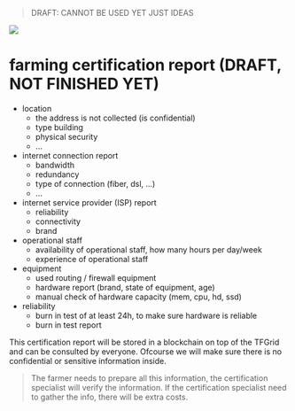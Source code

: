 > DRAFT: CANNOT BE USED YET JUST IDEAS

![](./img/certification.png)

# farming certification report (DRAFT, NOT FINISHED YET)

- location
    - the address is not collected (is confidential)
    - type building
    - physical security
    - ...
- internet connection report
    - bandwidth
    - redundancy
    - type of connection (fiber, dsl, ...)
    - ...
- internet service provider (ISP) report
    - reliability
    - connectivity
    - brand
- operational staff
    - availability of operational staff, how many hours per day/week
    - experience of operational staff
- equipment
    - used routing / firewall equipment
    - hardware report (brand, state of equipment, age)
    - manual check of hardware capacity (mem, cpu, hd, ssd)
- reliability
    - burn in test of at least 24h, to make sure hardware is reliable
    - burn in test report

This certification report will be stored in a blockchain on top of the TFGrid and can be consulted by everyone.
Ofcourse we will make sure there is no confidential or sensitive information inside.

> The farmer needs to prepare all this information, the certification specialist will verify the information. If the certification specialist need to gather the info, there will be extra costs.